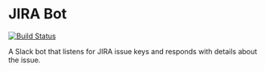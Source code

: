 # JIRA Bot

[![Build Status](https://travis-ci.org/matthewtole/jira-slack-bot.svg)](https://travis-ci.org/matthewtole/jira-slack-bot)

A Slack bot that listens for JIRA issue keys and responds with details about the issue.
